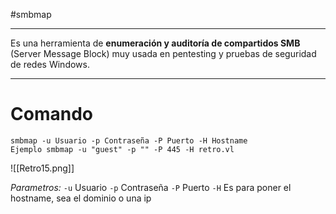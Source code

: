 #smbmap

---

Es una herramienta de **enumeración y auditoría de compartidos SMB** (Server Message Block) muy usada en pentesting y pruebas de seguridad de redes Windows.

---
# Comando

```
smbmap -u Usuario -p Contraseña -P Puerto -H Hostname
Ejemplo smbmap -u "guest" -p "" -P 445 -H retro.vl
```


![[Retro15.png]]

*Parametros:*
	`-u` Usuario
	`-p` Contraseña
	`-P` Puerto
	`-H` Es para poner el hostname, sea el dominio o una ip